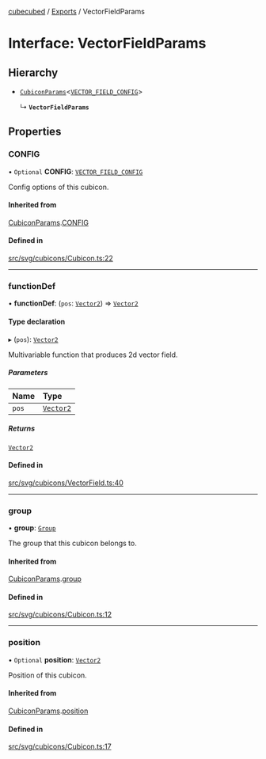 [cubecubed](/reference/README.md) / [Exports](/reference/modules.md) / VectorFieldParams

# Interface: VectorFieldParams

## Hierarchy

- [`CubiconParams`](/reference/interfaces/CubiconParams.md)<[`VECTOR_FIELD_CONFIG`](/reference/interfaces/VECTOR_FIELD_CONFIG.md)\>

  ↳ **`VectorFieldParams`**

## Properties

### CONFIG

• `Optional` **CONFIG**: [`VECTOR_FIELD_CONFIG`](/reference/interfaces/VECTOR_FIELD_CONFIG.md)

Config options of this cubicon.

#### Inherited from

[CubiconParams](/reference/interfaces/CubiconParams.md).[CONFIG](/reference/interfaces/CubiconParams.md#config)

#### Defined in

[src/svg/cubicons/Cubicon.ts:22](https://github.com/imaphatduc/cubecubed/blob/ffe94b1/src/svg/cubicons/Cubicon.ts#L22)

___

### functionDef

• **functionDef**: (`pos`: [`Vector2`](/reference/classes/Vector2.md)) => [`Vector2`](/reference/classes/Vector2.md)

#### Type declaration

▸ (`pos`): [`Vector2`](/reference/classes/Vector2.md)

Multivariable function that produces 2d vector field.

##### Parameters

| Name | Type |
| :------ | :------ |
| `pos` | [`Vector2`](/reference/classes/Vector2.md) |

##### Returns

[`Vector2`](/reference/classes/Vector2.md)

#### Defined in

[src/svg/cubicons/VectorField.ts:40](https://github.com/imaphatduc/cubecubed/blob/ffe94b1/src/svg/cubicons/VectorField.ts#L40)

___

### group

• **group**: [`Group`](/reference/classes/Group.md)

The group that this cubicon belongs to.

#### Inherited from

[CubiconParams](/reference/interfaces/CubiconParams.md).[group](/reference/interfaces/CubiconParams.md#group)

#### Defined in

[src/svg/cubicons/Cubicon.ts:12](https://github.com/imaphatduc/cubecubed/blob/ffe94b1/src/svg/cubicons/Cubicon.ts#L12)

___

### position

• `Optional` **position**: [`Vector2`](/reference/classes/Vector2.md)

Position of this cubicon.

#### Inherited from

[CubiconParams](/reference/interfaces/CubiconParams.md).[position](/reference/interfaces/CubiconParams.md#position)

#### Defined in

[src/svg/cubicons/Cubicon.ts:17](https://github.com/imaphatduc/cubecubed/blob/ffe94b1/src/svg/cubicons/Cubicon.ts#L17)
